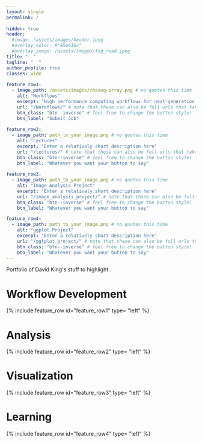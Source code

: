 ```yaml
---
layout: single
permalink: / 
     
hidden: true
header:
  #image: /assets/images/header.jpeg
  #overlay_color: #"#5e616c"
  #overlay_image: /assets/images/fog_road.jpeg
title: "  "
tagline: "  "   
author_profile: true
classes: wide
   
feature_row1:
  - image_path: /assets/images/rnaseq-array.png # no quotes this time
    alt: "Workflows"
    excerpt: "High performance computing workflows for next-generation sequence and comparative genomics resources."
    url: "/Workflows/" # note that these can also be full urls that take people to other sites
    btn_class: "btn--inverse" # feel free to change the button style!
    btn_label: "Submit Job"
    
feature_row2:
  - image_path: path_to_your_image.png # no quotes this time
    alt: "Lectures"
    excerpt: "Enter a relatively short description here"
    url: "/lectures/" # note that these can also be full urls that take people to other sites
    btn_class: "btn--inverse" # feel free to change the button style!
    btn_label: "Whatever you want your button to say"
    
feature_row3:
  - image_path: path_to_your_image.png # no quotes this time
    alt: "Image Analysis Project"
    excerpt: "Enter a relatively short description here"
    url: "/image_analysis_project/" # note that these can also be full urls that take people to other sites
    btn_class: "btn--inverse" # feel free to change the button style!
    btn_label: "Whatever you want your button to say"

feature_row4:
  - image_path: path_to_your_image.png # no quotes this time
    alt: "ggplot Project"
    excerpt: "Enter a relatively short description here"
    url: "/gglplot_project/" # note that these can also be full urls that take people to other sites
    btn_class: "btn--inverse" # feel free to change the button style!
    btn_label: "Whatever you want your button to say" 
---
```


Portfolio of David King's stuff to highlight.

# Workflow Development

{% include feature_row id="feature_row1" type= "left" %}

# Analysis

{% include feature_row id="feature_row2" type= "left" %}

# Visualization

{% include feature_row id="feature_row3" type= "left" %}

# Learning

{% include feature_row id="feature_row4" type= "left" %}
